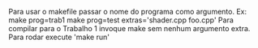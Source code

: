 Para usar o makefile passar o nome do programa como argumento.
Ex: make prog=trab1
	make prog=test extras='shader.cpp foo.cpp'
Para compilar para o Trabalho 1 invoque make sem nenhum argumento extra.
Para rodar execute 'make run'
